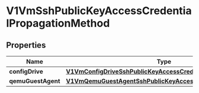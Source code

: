 # V1VmSshPublicKeyAccessCredentialPropagationMethod

## Properties
Name | Type | Description | Notes
------------ | ------------- | ------------- | -------------
**configDrive** | [**V1VmConfigDriveSshPublicKeyAccessCredentialPropagation**](V1VmConfigDriveSshPublicKeyAccessCredentialPropagation.md) |  |  [optional]
**qemuGuestAgent** | [**V1VmQemuGuestAgentSshPublicKeyAccessCredentialPropagation**](V1VmQemuGuestAgentSshPublicKeyAccessCredentialPropagation.md) |  |  [optional]
